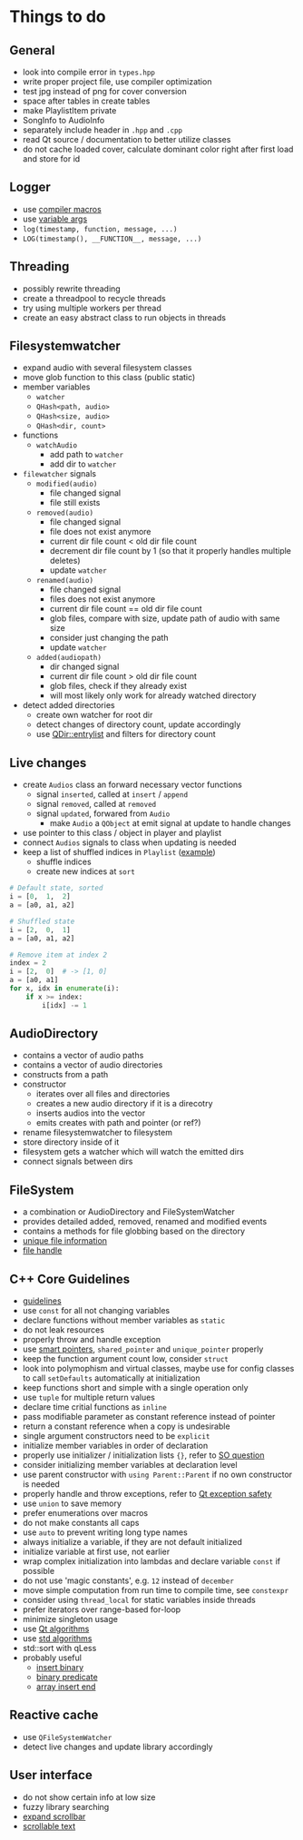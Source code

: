 # Things to do

## General
- look into compile error in `types.hpp`
- write proper project file, use compiler optimization
- test jpg instead of png for cover conversion
- space after tables in create tables
- make PlaylistItem private
- SongInfo to AudioInfo
- separately include header in `.hpp` and `.cpp`
- read Qt source / documentation to better utilize classes
- do not cache loaded cover, calculate dominant color right after first load and store for id

## Logger
- use [compiler macros](https://stackoverflow.com/a/4434362)
- use [variable args](https://stackoverflow.com/a/679993)
- `log(timestamp, function, message, ...)`
- `LOG(timestamp(), __FUNCTION__, message, ...)`


## Threading
- possibly rewrite threading
- create a threadpool to recycle threads
- try using multiple workers per thread
- create an easy abstract class to run objects in threads

## Filesystemwatcher
- expand audio with several filesystem classes
- move glob function to this class (public static)
- member variables
    - `watcher`
    - `QHash<path, audio>`
    - `QHash<size, audio>`
    - `QHash<dir, count>`
- functions
    - `watchAudio`
        - add path to `watcher`
        - add dir to `watcher`
 - `filewatcher` signals
    - `modified(audio)`
        - file changed signal
        - file still exists
    - `removed(audio)`
        - file changed signal
        - file does not exist anymore
        - current dir file count < old dir file count
        - decrement dir file count by 1 (so that it properly handles multiple deletes)
        - update `watcher`
    - `renamed(audio)`
        - file changed signal
        - files does not exist anymore
        - current dir file count == old dir file count
        - glob files, compare with size, update path of audio with same size
        - consider just changing the path
        - update `watcher`
    - `added(audiopath)`
        - dir changed signal
        - current dir file count > old dir file count
        - glob files, check if they already exist
        - will most likely only work for already watched directory
- detect added directories
    - create own watcher for root dir
    - detect changes of directory count, update accordingly
    - use [QDir::entrylist](http://doc.qt.io/qt-5/qdir.html#entryList) and filters for directory count

## Live changes
- create `Audios` class an forward necessary vector functions
    - signal `inserted`, called at `insert` / `append`
    - signal `removed`, called at `removed`
    - signal `updated`, forwared from `Audio`
        - make `Audio` a `QObject` at emit signal at update to handle changes
- use pointer to this class / object in player and playlist
- connect `Audios` signals to class when updating is needed
- keep a list of shuffled indices in `Playlist` ([example](https://stackoverflow.com/a/16968081/7057528))
    - shuffle indices
    - create new indices at `sort`

```python
# Default state, sorted
i = [0,  1,  2]
a = [a0, a1, a2]

# Shuffled state
i = [2,  0,  1]
a = [a0, a1, a2]

# Remove item at index 2
index = 2
i = [2,  0]  # -> [1, 0]
a = [a0, a1]
for x, idx in enumerate(i):
    if x >= index:
        i[idx] -= 1
```

## AudioDirectory
- contains a vector of audio paths
- contains a vector of audio directories
- constructs from a path
- constructor
    - iterates over all files and directories
    - creates a new audio directory if it is a direcotry
    - inserts audios into the vector
    - emits creates with path and pointer (or ref?)
- rename filesystemwatcher to filesystem
- store directory inside of it
- filesystem gets a watcher which will watch the emitted dirs
- connect signals between dirs

## FileSystem
- a combination or AudioDirectory and FileSystemWatcher
- provides detailed added, removed, renamed and modified events
- contains a methods for file globbing based on the directory
- [unique file information](https://docs.microsoft.com/de-de/windows/desktop/api/fileapi/nf-fileapi-getfileinformationbyhandle)
- [file handle](https://docs.microsoft.com/en-us/windows/desktop/api/fileapi/nf-fileapi-createfilew)


## C++ Core Guidelines
- [guidelines](https://github.com/isocpp/CppCoreGuidelines)
- use `const` for all not changing variables
- declare functions without member variables as `static`
- do not leak resources
- properly throw and handle exception
- use [smart pointers](https://stackoverflow.com/a/5026705), `shared_pointer` and `unique_pointer` properly
- keep the function argument count low, consider `struct`
- look into polymophism and virtual classes, maybe use for config classes to call `setDefaults` automatically at initialization
- keep functions short and simple with a single operation only
- use `tuple` for multiple return values
- declare time critial functions as `inline`
- pass modifiable parameter as constant reference instead of pointer
- return a constant reference when a copy is undesirable
- single argument constructors need to be `explicit`
- initialize member variables in order of declaration
- properly use initializer / initialization lists `{}`, refer to [SO question](https://stackoverflow.com/questions/18222926/why-is-list-initialization-using-curly-braces-better-than-the-alternatives)
- consider initializing member variables at declaration level
- use parent constructor with `using Parent::Parent` if no own constructor is needed
- properly handle and throw exceptions, refer to [Qt exception safety](http://doc.qt.io/qt-5/exceptionsafety.html)
- use `union` to save memory
- prefer enumerations over macros
- do not make constants all caps
- use `auto` to prevent writing long type names
- always initialize a variable, if they are not default initialized
- initialize variable at first use, not earlier
- wrap complex initialization into lambdas and declare variable `const` if possible
- do not use 'magic constants', e.g. `12` instead of `december`
- move simple computation from run time to compile time, see `constexpr`
- consider using `thread_local` for static variables inside threads
- prefer iterators over range-based for-loop
- minimize singleton usage
- use [Qt algorithms](http://doc.qt.io/qt-5/qtalgorithms.html)
- use [std algorithms](http://www.cplusplus.com/reference/algorithm/)
- std::sort with qLess<T>
- probably useful
    - [insert binary](https://stackoverflow.com/a/25524075/7057528)
    - [binary predicate](https://stackoverflow.com/a/4269392/7057528)
    - [array insert end](https://stackoverflow.com/a/5961066/7057528)

## Reactive cache
- use `QFileSystemWatcher`
- detect live changes and update library accordingly
  
## User interface
- do not show certain info at low size
- fuzzy library searching
- [expand scrollbar](https://stackoverflow.com/a/23677355/7057528)
- [scrollable text](https://stackoverflow.com/a/10655396/7057528)